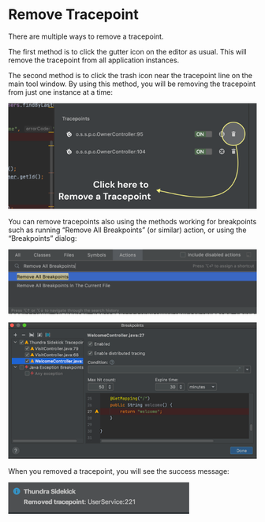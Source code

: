 # Remove Tracepoint

There are multiple ways to remove a tracepoint.

The first method is to click the gutter icon on the editor as usual. This will remove the tracepoint from all application instances.

The second method is to click the trash icon near the tracepoint line on the main tool window. By using this method, you will be removing the tracepoint from just one instance at a time:

![](../../../.gitbook/assets/remove-tp-ij.png)

You can remove tracepoints also using the methods working for breakpoints such as running “Remove All Breakpoints” (or similar) action, or using the “Breakpoints” dialog:

![IntelliJ IDEA - Remove Breakpoints Dialog](../../../.gitbook/assets/RemoveAllBreakpoints.png)

![IntelliJ IDEA - Breakpoint List](../../../.gitbook/assets/IntelliJDebugger.png)

When you removed a tracepoint, you will see the success message:

![Sidekick - Remove Tracepoint](../../../.gitbook/assets/TracepointRemoveSuccess.png)

